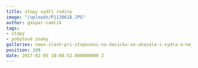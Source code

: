 ```yaml
---
title: stopy vydří rodiny
image: "/uploads/P1120618.JPG"
author: gaspar-camlik
tags:
- stopy
- pobytové znaky
galleries: news-slash-pri-stopovani-na-dacicku-se-ukazala-i-vydra-a-nejen-tam
position: 109
date: 2017-02-05 10:08:52.000000000 Z
---
```

